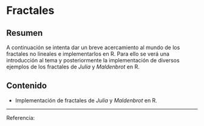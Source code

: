 # Fractales

## Resumen

A continuación se intenta dar un breve acercamiento al mundo de los fractales no lineales e implementarlos en R. Para ello se verá una introducción al tema y posteriormente la implementación de diversos ejemplos de los fractales de *Julia* y *Maldenbrot* en R.

## Contenido

- Implementación de fractales de *Julia* y *Maldenbrot* en R.

---

Referencia:
